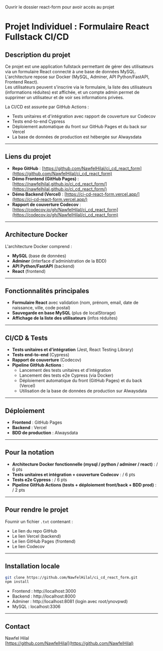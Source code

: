 Ouvrir le dossier react-form pour avoir accés au projet

# Projet Individuel : Formulaire React Fullstack CI/CD

## Description du projet

Ce projet est une application fullstack permettant de gérer des utilisateurs via un formulaire React connecté à une base de données MySQL.  
L'architecture repose sur Docker (MySQL, Adminer, API Python/FastAPI, Frontend React).  
Les utilisateurs peuvent s'inscrire via le formulaire, la liste des utilisateurs (informations réduites) est affichée, et un compte admin permet de supprimer un utilisateur et de voir ses informations privées.

La CI/CD est assurée par GitHub Actions :

- Tests unitaires et d'intégration avec rapport de couverture sur Codecov
- Tests end-to-end Cypress
- Déploiement automatique du front sur GitHub Pages et du back sur Vercel
- La base de données de production est hébergée sur Alwaysdata

---

## Liens du projet

- **Repo GitHub** : [https://github.com/NawfelHilal/ci_cd_react_form](https://github.com/NawfelHilal/ci_cd_react_form)
- **Démo Frontend (GitHub Pages)** : [https://nawfelhilal.github.io/ci_cd_react_form/](https://nawfelhilal.github.io/ci_cd_react_form/)
- **Démo Backend (Vercel)** : [https://ci-cd-react-form.vercel.app/](https://ci-cd-react-form.vercel.app/) <!-- À adapter selon ton déploiement -->
- **Rapport de couverture Codecov** : [https://codecov.io/gh/NawfelHilal/ci_cd_react_form](https://codecov.io/gh/NawfelHilal/ci_cd_react_form)

---

## Architecture Docker

L'architecture Docker comprend :

- **MySQL** (base de données)
- **Adminer** (interface d'administration de la BDD)
- **API Python/FastAPI** (backend)
- **React** (frontend)

---

## Fonctionnalités principales

- **Formulaire React** avec validation (nom, prénom, email, date de naissance, ville, code postal)
- **Sauvegarde en base MySQL** (plus de localStorage)
- **Affichage de la liste des utilisateurs** (infos réduites)

---

## CI/CD & Tests

- **Tests unitaires et d'intégration** (Jest, React Testing Library)
- **Tests end-to-end** (Cypress)
- **Rapport de couverture** (Codecov)
- **Pipeline GitHub Actions** :
  - Lancement des tests unitaires et d'intégration
  - Lancement des tests e2e Cypress (via Docker)
  - Déploiement automatique du front (GitHub Pages) et du back (Vercel)
  - Utilisation de la base de données de production sur Alwaysdata

---

## Déploiement

- **Frontend** : GitHub Pages
- **Backend** : Vercel
- **BDD de production** : Alwaysdata

---

## Pour la notation

- **Architecture Docker fonctionnelle (mysql / python / adminer / react)** : / 6 pts
- **Tests unitaires et intégration + couverture Codecov** : / 6 pts
- **Tests e2e Cypress** : / 6 pts
- **Pipeline GitHub Actions (tests + déploiement front/back + BDD prod)** : / 2 pts

---

## Pour rendre le projet

Fournir un fichier `.txt` contenant :

- Le lien du repo GitHub
- Le lien Vercel (backend)
- Le lien GitHub Pages (frontend)
- Le lien Codecov

---

## Installation locale

```bash
git clone https://github.com/NawfelHilal/ci_cd_react_form.git
npm install
```

- Frontend : http://localhost:3000
- Backend : http://localhost:8000
- Adminer : http://localhost:8081 (login avec root/ynovpwd)
- MySQL : localhost:3306

---

## Contact

Nawfel Hilal  
[https://github.com/NawfelHilal](https://github.com/NawfelHilal)

